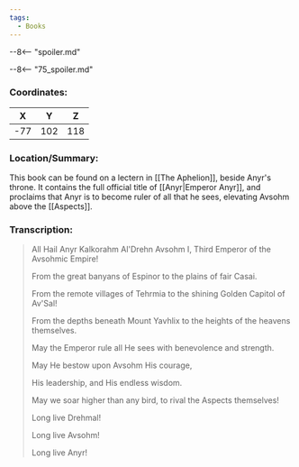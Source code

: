 ```yaml
---
tags:
  - Books
---
```


--8<-- "spoiler.md"

--8<-- "75_spoiler.md"

### Coordinates:
| **X** | **Y**| **Z** |
|:-----:|:----:|:-----:|
|-77  |102   |118  |

### Location/Summary:
This book can be found on a lectern in [[The Aphelion]], beside Anyr's throne. It contains the full official title of [[Anyr|Emperor Anyr]], and proclaims that Anyr is to become ruler of all that he sees, elevating Avsohm above the [[Aspects]].

### Transcription:
> All Hail Anyr Kalkorahm Al'Drehn Avsohm I, Third Emperor of the Avsohmic Empire!
>
> From the great banyans of Espinor to the plains of fair Casai.
>
> From the remote villages of Tehrmia to the shining Golden Capitol of Av'Sal!
>
> From the depths beneath Mount Yavhlix to the heights of the heavens themselves.
>
> May the Emperor rule all He sees with benevolence and strength.
>
> May He bestow upon Avsohm His courage,
>
> His leadership, and His endless wisdom.
>
> May we soar higher than any bird, to rival the Aspects themselves!
>
> Long live Drehmal!
>
> Long live Avsohm!
>
> Long live Anyr!

